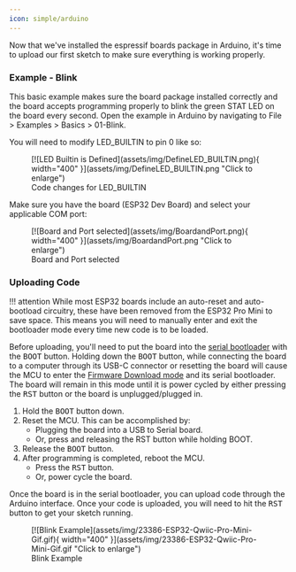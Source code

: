 ```yaml
---
icon: simple/arduino
---
```


Now that we've installed the espressif boards package in Arduino, it's time to upload our first sketch to make sure everything is working properly.

### Example - Blink 

This basic example makes sure the board package installed correctly and the board accepts programming properly to blink the green STAT LED on the board every second. Open the example in Arduino by navigating to File > Examples > Basics > 01-Blink.

You will need to modify LED_BUILTIN to pin 0 like so: 

<figure markdown>
[![LED Builtin is Defined](assets/img/DefineLED_BUILTIN.png){ width="400" }](assets/img/DefineLED_BUILTIN.png "Click to enlarge")
<figcaption markdown>Code changes for LED_BUILTIN</figcaption>
</figure>

Make sure you have the board (ESP32 Dev Board) and select your applicable COM port: 

<figure markdown>
[![Board and Port selected](assets/img/BoardandPort.png){ width="400" }](assets/img/BoardandPort.png "Click to enlarge")
<figcaption markdown>Board and Port selected</figcaption>
</figure>


### Uploading Code

!!! attention 
    While most ESP32 boards include an auto-reset and auto-bootload circuitry, these have been removed from the ESP32 Pro Mini to save space. This means you will need to manually enter and exit the bootloader mode every time new code is to be loaded.

Before uploading, you'll need to put the board into the <a href="https://docs.espressif.com/projects/esptool/en/latest/esp32/advanced-topics/boot-mode-selection.html#select-bootloader-mode">serial bootloader</a> with the <kbd>BOOT</kbd> button. Holding down the <kbd>BOOT</kbd> button, while connecting the board to a computer through its USB-C connector or resetting the board will cause the MCU to enter the <a href="https://docs.espressif.com/projects/esptool/en/latest/esp32/advanced-topics/boot-mode-selection.html#manual-bootloader">Firmware Download mode</a> and its serial bootloader. The board will remain in this mode until it is power cycled by either pressing the <kbd>RST</kbd> button or the board is unplugged/plugged in.

1. Hold the <kbd>BOOT</kbd> button down.
2. Reset the MCU. This can be accomplished by:
    * Plugging the board into a USB to Serial board.
    * Or, press and releasing the RST button while holding BOOT.
3. Release the <kbd>BOOT</kbd> button.
4. After programming is completed, reboot the MCU.
    * Press the <kbd>RST</kbd> button.
    * Or, power cycle the board. 

Once the board is in the serial bootloader, you can upload code through the Arduino interface. Once your code is uploaded, you will need to hit the <kbd>RST</kbd> button to get your sketch running. 

<figure markdown>
[![Blink Example](assets/img/23386-ESP32-Qwiic-Pro-Mini-Gif.gif){ width="400" }](assets/img/23386-ESP32-Qwiic-Pro-Mini-Gif.gif "Click to enlarge")
<figcaption markdown>Blink Example</figcaption>
</figure>
